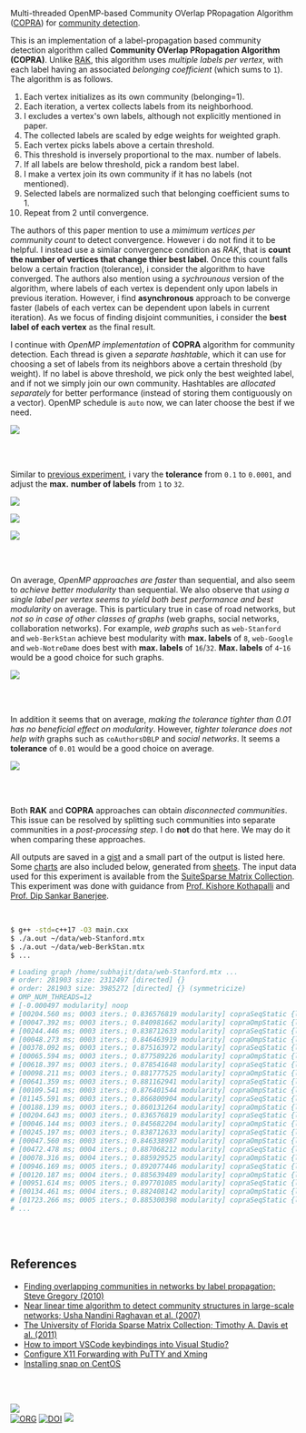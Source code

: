 Multi-threaded OpenMP-based Community OVerlap PRopagation Algorithm ([COPRA]) for
[community detection].

This is an implementation of a label-propagation based community detection
algorithm called **Community OVerlap PRopagation Algorithm (COPRA)**. Unlike
[RAK], this algorithm uses *multiple labels per vertex*, with each label having an
associated *belonging coefficient* (which sums to `1`). The algorithm is as follows.

1. Each vertex initializes as its own community (belonging=1).
2. Each iteration, a vertex collects labels from its neighborhood.
3. I excludes a vertex's own labels, although not explicitly mentioned in paper.
4. The collected labels are scaled by edge weights for weighted graph.
5. Each vertex picks labels above a certain threshold.
6. This threshold is inversely proportional to the max. number of labels.
7. If all labels are below threshold, pick a random best label.
8. I make a vertex join its own community if it has no labels (not mentioned).
9. Selected labels are normalized such that belonging coefficient sums to 1.
10. Repeat from 2 until convergence.

The authors of this paper mention to use a *mimimum vertices per community count*
to detect convergence. However i do not find it to be helpful. I instead use a
similar convergence condition as *RAK*, that is **count the number of vertices that**
**change thier best label**. Once this count falls below a certain fraction
(tolerance), i consider the algorithm to have converged. The authors also
mention using a *sychrounous* version of the algorithm, where labels of each
vertex is dependent only upon labels in previous iteration. However, i find
**asynchronous** approach to be converge faster (labels of each vertex can be
dependent upon labels in current iteration). As we focus of finding disjoint
communities, i consider the **best label of each vertex** as the final result.

I continue with *OpenMP implementation* of **COPRA** algorithm for community
detection. Each thread is given a *separate hashtable*, which it can use for
choosing a set of labels from its neighbors above a certain threshold (by
weight). If no label is above threshold, we pick only the best weighted label,
and if not we simply join our own community. Hashtables are *allocated separately*
for better performance (instead of storing them contiguously on a vector).
OpenMP schedule is `auto` now, we can later choose the best if we need.

[![](https://i.imgur.com/sSbAM0p.png)][sheetp]

<br>
<br>

Similar to [previous experiment], i vary the **tolerance** from `0.1` to `0.0001`,
and adjust the **max.** **number of labels** from `1` to `32`.

[![](https://i.imgur.com/Kd2bsQS.png)][sheetp]

[![](https://i.imgur.com/yWsaYUv.png)][sheetp]

[![](https://i.imgur.com/ywYY5tR.png)][sheetp]

<br>
<br>

On average, *OpenMP approaches are faster* than sequential, and also seem to
*achieve better modularity* than sequential. We also observe that *using a single*
*label per vertex seems to yield both best performance and best modularity* on
average. This is particulary true in case of road networks, but *not so in case*
*of other classes of graphs* (web graphs, social networks, collaboration
networks). For example, *web graphs* such as `web-Stanford` and `web-BerkStan` achieve
best modularity with **max. labels** of `8`, `web-Google` and `web-NotreDame` does best
with **max. labels** of `16`/`32`. **Max. labels** of `4`-`16` would be a good choice
for such graphs.

[![](https://i.imgur.com/NZ2JJIW.png)][sheetp]

<br>
<br>

In addition it seems that on average, *making the tolerance tighter than 0.01*
*has no beneficial effect on modularity*. However, *tighter tolerance does not*
*help with* graphs such as `coAuthorsDBLP` and *social networks*. It seems a
**tolerance** of `0.01` would be a good choice on average.

[![](https://i.imgur.com/9CraoiB.png)][sheetp]

<br>
<br>

Both **RAK** and **COPRA** approaches can obtain *disconnected communities*. This issue
can be resolved by splitting such communities into separate communities in a
*post-processing step*. I do **not** do that here. We may do it when comparing these
approaches.

All outputs are saved in a [gist] and a small part of the output is listed here.
Some [charts] are also included below, generated from [sheets]. The input data
used for this experiment is available from the [SuiteSparse Matrix Collection].
This experiment was done with guidance from [Prof. Kishore Kothapalli] and
[Prof. Dip Sankar Banerjee].


[COPRA]: https://arxiv.org/abs/0910.5516
[RAK]: https://arxiv.org/abs/0709.2938
[community detection]: https://en.wikipedia.org/wiki/Community_search
[previous experiment]: https://github.com/puzzlef/copra-communities-seq
[Prof. Dip Sankar Banerjee]: https://sites.google.com/site/dipsankarban/
[Prof. Kishore Kothapalli]: https://faculty.iiit.ac.in/~kkishore/
[SuiteSparse Matrix Collection]: https://sparse.tamu.edu

<br>

```bash
$ g++ -std=c++17 -O3 main.cxx
$ ./a.out ~/data/web-Stanford.mtx
$ ./a.out ~/data/web-BerkStan.mtx
$ ...

# Loading graph /home/subhajit/data/web-Stanford.mtx ...
# order: 281903 size: 2312497 [directed] {}
# order: 281903 size: 3985272 [directed] {} (symmetricize)
# OMP_NUM_THREADS=12
# [-0.000497 modularity] noop
# [00204.560 ms; 0003 iters.; 0.836576819 modularity] copraSeqStatic {labels=01, tolerance=1e-01}
# [00047.392 ms; 0003 iters.; 0.840981662 modularity] copraOmpStatic {labels=01, tolerance=1e-01}
# [00244.446 ms; 0003 iters.; 0.838712633 modularity] copraSeqStatic {labels=02, tolerance=1e-01}
# [00048.273 ms; 0003 iters.; 0.846463919 modularity] copraOmpStatic {labels=02, tolerance=1e-01}
# [00378.092 ms; 0003 iters.; 0.875163972 modularity] copraSeqStatic {labels=04, tolerance=1e-01}
# [00065.594 ms; 0003 iters.; 0.877589226 modularity] copraOmpStatic {labels=04, tolerance=1e-01}
# [00618.397 ms; 0003 iters.; 0.878541648 modularity] copraSeqStatic {labels=08, tolerance=1e-01}
# [00098.211 ms; 0003 iters.; 0.881777525 modularity] copraOmpStatic {labels=08, tolerance=1e-01}
# [00641.359 ms; 0003 iters.; 0.881162941 modularity] copraSeqStatic {labels=16, tolerance=1e-01}
# [00109.541 ms; 0003 iters.; 0.876401544 modularity] copraOmpStatic {labels=16, tolerance=1e-01}
# [01145.591 ms; 0003 iters.; 0.866800904 modularity] copraSeqStatic {labels=32, tolerance=1e-01}
# [00188.139 ms; 0003 iters.; 0.860131264 modularity] copraOmpStatic {labels=32, tolerance=1e-01}
# [00204.643 ms; 0003 iters.; 0.836576819 modularity] copraSeqStatic {labels=01, tolerance=5e-02}
# [00046.144 ms; 0003 iters.; 0.845682204 modularity] copraOmpStatic {labels=01, tolerance=5e-02}
# [00245.197 ms; 0003 iters.; 0.838712633 modularity] copraSeqStatic {labels=02, tolerance=5e-02}
# [00047.560 ms; 0003 iters.; 0.846338987 modularity] copraOmpStatic {labels=02, tolerance=5e-02}
# [00472.478 ms; 0004 iters.; 0.887068212 modularity] copraSeqStatic {labels=04, tolerance=5e-02}
# [00078.316 ms; 0004 iters.; 0.885929525 modularity] copraOmpStatic {labels=04, tolerance=5e-02}
# [00946.169 ms; 0005 iters.; 0.892077446 modularity] copraSeqStatic {labels=08, tolerance=5e-02}
# [00120.187 ms; 0004 iters.; 0.885639489 modularity] copraOmpStatic {labels=08, tolerance=5e-02}
# [00951.614 ms; 0005 iters.; 0.897701085 modularity] copraSeqStatic {labels=16, tolerance=5e-02}
# [00134.461 ms; 0004 iters.; 0.882408142 modularity] copraOmpStatic {labels=16, tolerance=5e-02}
# [01723.266 ms; 0005 iters.; 0.885300398 modularity] copraSeqStatic {labels=32, tolerance=5e-02}
# ...
```

<br>
<br>


## References

- [Finding overlapping communities in networks by label propagation; Steve Gregory (2010)](https://iopscience.iop.org/article/10.1088/1367-2630/12/10/103018)
- [Near linear time algorithm to detect community structures in large-scale networks; Usha Nandini Raghavan et al. (2007)](https://arxiv.org/abs/0709.2938)
- [The University of Florida Sparse Matrix Collection; Timothy A. Davis et al. (2011)](https://doi.org/10.1145/2049662.2049663)
- [How to import VSCode keybindings into Visual Studio?](https://stackoverflow.com/a/62417446/1413259)
- [Configure X11 Forwarding with PuTTY and Xming](https://www.centlinux.com/2019/01/configure-x11-forwarding-putty-xming-windows.html)
- [Installing snap on CentOS](https://snapcraft.io/docs/installing-snap-on-centos)

<br>
<br>


[![](https://i.imgur.com/7GLy9tb.jpg)](https://www.youtube.com/watch?v=L-ZBWLYGSuY)<br>
[![ORG](https://img.shields.io/badge/org-puzzlef-green?logo=Org)](https://puzzlef.github.io)
[![DOI](https://zenodo.org/badge/562704096.svg)](https://zenodo.org/badge/latestdoi/562704096)
![](https://ga-beacon.deno.dev/G-KD28SG54JQ:hbAybl6nQFOtmVxW4if3xw/github.com/puzzlef/copra-communities-openmp)

[gist]: https://gist.github.com/wolfram77/fcc480d4d549c05cb5482f3cf838efdc
[charts]: https://imgur.com/a/7FQbvW9
[sheets]: https://docs.google.com/spreadsheets/d/1LHb5bFGDATB9NrY1QEt1rHLBu9BGf6b0N3Z44f_s6xQ/edit?usp=sharing
[sheetp]: https://docs.google.com/spreadsheets/d/e/2PACX-1vRmWbXRz-A5z4oSPY_vSy6sZUze-ZT0z79IflsvSNqe7CPbW_EaLHScbawY6DcLE-_fdtqOTmaZE1KI/pubhtml
